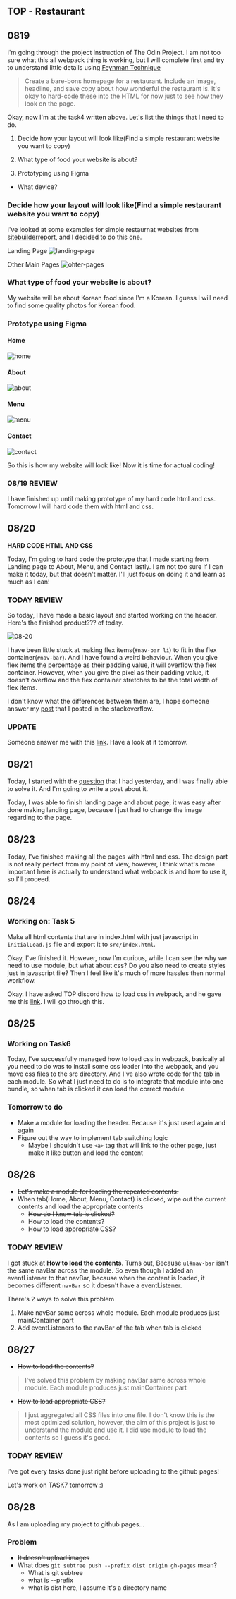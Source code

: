 ## TOP - Restaurant

## 0819

I'm going through the project instruction of The Odin Project. I am not too sure what this all webpack thing is working, but I will complete first and try to understand little details using [Feynman Technique](https://www.youtube.com/watch?v=FrNqSLPaZLc)

> Create a bare-bons homepage for a restaurant. Include an image, headline, and save copy about how wonderful the restaurant is. It's okay to hard-code these into the HTML for now just to see how they look on the page.

Okay, now I'm at the task4 written above. Let's list the things that I need to do.

1. Decide how your layout will look like(Find a simple restaurant website you want to copy)

2. What type of food your website is about?

3. Prototyping using Figma

  - What device?

### Decide how your layout will look like(Find a simple restaurant website you want to copy)

I've looked at some examples for simple restaurnat websites from [sitebuilderreport](https://www.sitebuilderreport.com/inspiration/restaurant-websites?a=ga&gclid=CjwKCAjwm_P5BRAhEiwAwRzSO8z_wiSp2CKY2-GcbwUferZ04n2apNvlLB1e45rG1X-2hAR8G5_l-RoCAZ0QAvD_BwE), and I decided to do this one.

Landing Page
![landing-page](./img/landing-page.png)

Other Main Pages
![ohter-pages](./img/other-pages.png)

### What type of food your website is about?

My website will be about Korean food since I'm a Korean. I guess I will need to find some quality photos for Korean food.

### Prototype using Figma

#### Home
![home](./img/prototype/home.png)

#### About
![about](./img/prototype/about.png)

#### Menu
![menu](./img/prototype/menu.png)

#### Contact
![contact](./img/prototype/contact.png)

So this is how my website will look like! Now it is time for actual coding!

### 08/19 REVIEW

I have finished up until making prototype of my hard code html and css. Tomorrow I will hard code them with html and css.

## 08/20

**HARD CODE HTML AND CSS**

Today, I'm going to hard code the prototype that I made starting from Landing page to About, Menu, and Contact lastly. I am not too sure if I can make it today, but that doesn't matter. I'll just focus on doing it and learn as much as I can!

### TODAY REVIEW

So today, I have made a basic layout and started working on the header. Here's the finished product??? of today.

![08-20](./img/08-20.png)

I have been little stuck at making flex items(`#nav-bar li`) to fit in the flex container(`#nav-bar`). And I have found a weird behaviour. When you give flex items the percentage as their padding value, it will overflow the flex container. However, when you give the pixel as their padding value, it doesn't overflow and the flex container stretches to be the total width of flex items.

I don't know what the differences between them are, I hope someone answer my [post](https://stackoverflow.com/questions/63501553/why-doesnt-flex-container-to-be-the-width-of-flex-items-when-flex-items-paddin?noredirect=1#comment112289357_63501553) that I posted in the stackoverflow.

### UPDATE

Someone answer me with this [link](https://stackoverflow.com/questions/53536266/why-does-percentage-padding-break-my-flex-item). Have a look at it tomorrow.

## 08/21

Today, I started with the [question](https://stackoverflow.com/questions/63501553/why-doesnt-flex-container-to-be-the-width-of-flex-items-when-flex-items-paddin?noredirect=1#comment112289357_63501553) that I had yesterday, and I was finally able to solve it. And I'm going to write a post about it.

Today, I was able to finish landing page and about page, it was easy after done making landing page, because I just had to change the image regarding to the page.

## 08/23

Today, I've finished making all the pages with html and css. The design part is not really perfect from my point of view, however, I think what's more important here is actually to understand what webpack is and how to use it, so I'll proceed.

## 08/24

### Working on: Task 5

Make all html contents that are in index.html with just javascript in `initialLoad.js` file and export it to `src/index.html`.

Okay, I've finished it. However, now I'm curious, while I can see the why we need to use module, but what about css? Do you also need to create styles just in javascript file? Then I feel like it's much of more hassles then normal workflow.

Okay. I have asked TOP discord how to load css in webpack, and he gave me this [link](https://webpack.js.org/guides/asset-management/). I will go through this.

## 08/25

### Working on Task6

Today, I've successfully managed how to load css in webpack, basically all you need to do was to install some css loader into the webpack, and you move css files to the src directory. And I've also wrote code for the tab in each module. So what I just need to do is to integrate that module into one bundle, so when tab is clicked it can load the correct module

### Tomorrow to do

- Make a module for loading the header. Because it's just used again and again
- Figure out the way to implement tab switching logic
  - Maybe I shouldn't use `<a>` tag that will link to the other page, just make it like button and load the content

## 08/26

- ~~Let's make a module for loading the repeated contents.~~
- When tab(Home, About, Menu, Contact) is clicked, wipe out the current contents and load the appropriate contents
  - ~~How do I know tab is clicked?~~
  - How to load the contents?
  - How to load appropriate CSS?

### TODAY REVIEW

I got stuck at **How to load the contents**. Turns out, Because `ul#nav-bar` isn't the same navBar across the module. So even though I added an eventListener to that navBar, because when the content is loaded, it becomes different `navBar` so it doesn't have a eventListener.

There's 2 ways to solve this problem
  1. Make navBar same across whole module. Each module produces just mainContainer part
  2. Add eventListeners to the navBar of the tab when tab is clicked

## 08/27

- ~~How to load the contents?~~
> I've solved this problem by making navBar same across whole module. Each module produces just mainContainer part

- ~~How to load appropriate CSS?~~
> I just aggregated all CSS files into one file. I don't know this is the most optimized solution, however, the aim of this project is
just to understand the module and use it. I did use module to load the contents so I guess it's good.

### TODAY REVIEW

I've got every tasks done just right before uploading to the github pages!

Let's work on TASK7 tomorrow :)

## 08/28

As I am uploading my project to github pages...

### Problem

- ~~It doesn't upload images~~
- What does `git subtree push --prefix dist origin gh-pages` mean?
  - What is git subtree
  - what is --prefix
  - what is dist here, I assume it's a directory name

